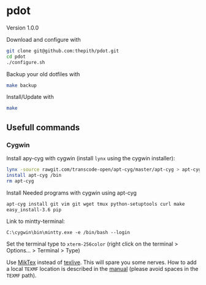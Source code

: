 # pdot
Version 1.0.0


Download and configure with
```bash
git clone git@github.com:thepith/pdot.git
cd pdot
./configure.sh
```
Backup your old dotfiles with
```bash
make backup
```

Install/Update with
```bash
make
```

## Usefull commands
### Cygwin
Install apy-cyg with cygwin (install `lynx` using the cygwin installer):
```bash
lynx -source rawgit.com/transcode-open/apt-cyg/master/apt-cyg > apt-cyg
install apt-cyg /bin
rm apt-cyg
```
Install Needed programs with cygwin using apt-cyg
```bash
apt-cyg install git vim git wget tmux python-setuptools curl make
easy_install-3.6 pip
```
Link to mintty-terminal:
```
C:\cygwin\bin\mintty.exe -e /bin/bash --login
```
Set the terminal type to `xterm-256color` (right click on the terminal > Options... > Terminal > Type)

Use [MikTex](https://miktex.org/howto/install-miktex) instead of [texlive](https://www.tug.org/texlive/). This will spare you some nerves. How to add a local `TEXMF` location is described in the [manual](http://docs.miktex.org/manual/localadditions.html) (please avoid spaces in the `TEXMF` path).

